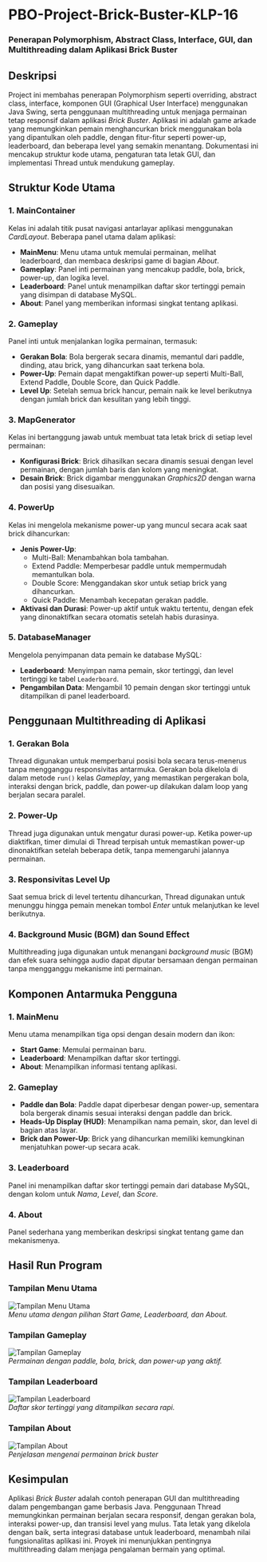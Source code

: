 # PBO-Project-Brick-Buster-KLP-16

### Penerapan Polymorphism, Abstract Class, Interface, GUI, dan Multithreading dalam Aplikasi Brick Buster

## Deskripsi

Project ini membahas penerapan Polymorphism seperti overriding, abstract class, interface, komponen GUI (Graphical User Interface) menggunakan Java Swing, serta penggunaan multithreading untuk menjaga permainan tetap responsif dalam aplikasi _Brick Buster_. Aplikasi ini adalah game arkade yang memungkinkan pemain menghancurkan brick menggunakan bola yang dipantulkan oleh paddle, dengan fitur-fitur seperti power-up, leaderboard, dan beberapa level yang semakin menantang. Dokumentasi ini mencakup struktur kode utama, pengaturan tata letak GUI, dan implementasi Thread untuk mendukung gameplay.

## Struktur Kode Utama

### 1. MainContainer

Kelas ini adalah titik pusat navigasi antarlayar aplikasi menggunakan _CardLayout_. Beberapa panel utama dalam aplikasi:

- **MainMenu**: Menu utama untuk memulai permainan, melihat leaderboard, dan membaca deskripsi game di bagian _About_.
- **Gameplay**: Panel inti permainan yang mencakup paddle, bola, brick, power-up, dan logika level.
- **Leaderboard**: Panel untuk menampilkan daftar skor tertinggi pemain yang disimpan di database MySQL.
- **About**: Panel yang memberikan informasi singkat tentang aplikasi.

### 2. Gameplay

Panel inti untuk menjalankan logika permainan, termasuk:

- **Gerakan Bola**: Bola bergerak secara dinamis, memantul dari paddle, dinding, atau brick, yang dihancurkan saat terkena bola.
- **Power-Up**: Pemain dapat mengaktifkan power-up seperti Multi-Ball, Extend Paddle, Double Score, dan Quick Paddle.
- **Level Up**: Setelah semua brick hancur, pemain naik ke level berikutnya dengan jumlah brick dan kesulitan yang lebih tinggi.

### 3. MapGenerator

Kelas ini bertanggung jawab untuk membuat tata letak brick di setiap level permainan:

- **Konfigurasi Brick**: Brick dihasilkan secara dinamis sesuai dengan level permainan, dengan jumlah baris dan kolom yang meningkat.
- **Desain Brick**: Brick digambar menggunakan _Graphics2D_ dengan warna dan posisi yang disesuaikan.

### 4. PowerUp

Kelas ini mengelola mekanisme power-up yang muncul secara acak saat brick dihancurkan:

- **Jenis Power-Up**:
  - Multi-Ball: Menambahkan bola tambahan.
  - Extend Paddle: Memperbesar paddle untuk mempermudah memantulkan bola.
  - Double Score: Menggandakan skor untuk setiap brick yang dihancurkan.
  - Quick Paddle: Menambah kecepatan gerakan paddle.
- **Aktivasi dan Durasi**: Power-up aktif untuk waktu tertentu, dengan efek yang dinonaktifkan secara otomatis setelah habis durasinya.

### 5. DatabaseManager

Mengelola penyimpanan data pemain ke database MySQL:

- **Leaderboard**: Menyimpan nama pemain, skor tertinggi, dan level tertinggi ke tabel `Leaderboard`.
- **Pengambilan Data**: Mengambil 10 pemain dengan skor tertinggi untuk ditampilkan di panel leaderboard.

## Penggunaan Multithreading di Aplikasi

### 1. Gerakan Bola

Thread digunakan untuk memperbarui posisi bola secara terus-menerus tanpa mengganggu responsivitas antarmuka. Gerakan bola dikelola di dalam metode `run()` kelas _Gameplay_, yang memastikan pergerakan bola, interaksi dengan brick, paddle, dan power-up dilakukan dalam loop yang berjalan secara paralel.

### 2. Power-Up

Thread juga digunakan untuk mengatur durasi power-up. Ketika power-up diaktifkan, timer dimulai di Thread terpisah untuk memastikan power-up dinonaktifkan setelah beberapa detik, tanpa memengaruhi jalannya permainan.

### 3. Responsivitas Level Up

Saat semua brick di level tertentu dihancurkan, Thread digunakan untuk menunggu hingga pemain menekan tombol _Enter_ untuk melanjutkan ke level berikutnya.

### 4. Background Music (BGM) dan Sound Effect

Multithreading juga digunakan untuk menangani _background music_ (BGM) dan efek suara sehingga audio dapat diputar bersamaan dengan permainan tanpa mengganggu mekanisme inti permainan.

## Komponen Antarmuka Pengguna

### 1. MainMenu

Menu utama menampilkan tiga opsi dengan desain modern dan ikon:

- **Start Game**: Memulai permainan baru.
- **Leaderboard**: Menampilkan daftar skor tertinggi.
- **About**: Menampilkan informasi tentang aplikasi.

### 2. Gameplay

- **Paddle dan Bola**: Paddle dapat diperbesar dengan power-up, sementara bola bergerak dinamis sesuai interaksi dengan paddle dan brick.
- **Heads-Up Display (HUD)**: Menampilkan nama pemain, skor, dan level di bagian atas layar.
- **Brick dan Power-Up**: Brick yang dihancurkan memiliki kemungkinan menjatuhkan power-up secara acak.

### 3. Leaderboard

Panel ini menampilkan daftar skor tertinggi pemain dari database MySQL, dengan kolom untuk _Nama_, _Level_, dan _Score_.

### 4. About

Panel sederhana yang memberikan deskripsi singkat tentang game dan mekanismenya.

## Hasil Run Program

### Tampilan Menu Utama

![Tampilan Menu Utama](/assets/runProgram/menuUtama.png)  
_Menu utama dengan pilihan Start Game, Leaderboard, dan About._

### Tampilan Gameplay

![Tampilan Gameplay](/assets/runProgram/gameplay.png)  
_Permainan dengan paddle, bola, brick, dan power-up yang aktif._

### Tampilan Leaderboard

![Tampilan Leaderboard](/assets/runProgram/leaderboard.png)  
_Daftar skor tertinggi yang ditampilkan secara rapi._

### Tampilan About

![Tampilan About](/assets/runProgram/about.png)  
_Penjelasan mengenai permainan brick buster_

## Kesimpulan

Aplikasi _Brick Buster_ adalah contoh penerapan GUI dan multithreading dalam pengembangan game berbasis Java. Penggunaan Thread memungkinkan permainan berjalan secara responsif, dengan gerakan bola, interaksi power-up, dan transisi level yang mulus. Tata letak yang dikelola dengan baik, serta integrasi database untuk leaderboard, menambah nilai fungsionalitas aplikasi ini. Proyek ini menunjukkan pentingnya multithreading dalam menjaga pengalaman bermain yang optimal.
